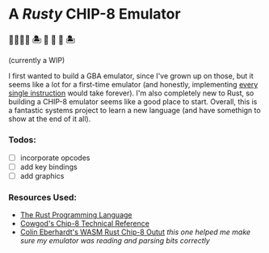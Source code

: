 # A *Rusty* CHIP-8 Emulator

### 🌊🌊🌊🌊 🏝️ 🦀 🦀 🦀 🏝️

(currently a WIP)

I first wanted to build a GBA emulator, since I've grown up on those, but it seems like a lot for a first-time emulator (and honestly, implementing [every single instruction](https://meganesulli.com/generate-gb-opcodes/) would take forever). I'm also completely new to Rust, so building a CHIP-8 emulator seems like a good place to start. Overall, this is a fantastic systems project to learn a new language (and have somethign to show at the end of it all).

### Todos:
- [ ] incorporate opcodes
- [ ] add key bindings
- [ ] add graphics

### Resources Used:
- [The Rust Programming Language](https://doc.rust-lang.org/book/)
- [Cowgod's Chip-8 Technical Reference](http://devernay.free.fr/hacks/chip8/C8TECH10.HTM#1.0)
- [Colin Eberhardt's WASM Rust Chip-8 Outut](https://colineberhardt.github.io/wasm-rust-chip8/web/) 
    *this one helped me make sure my emulator was reading and parsing bits correctly*